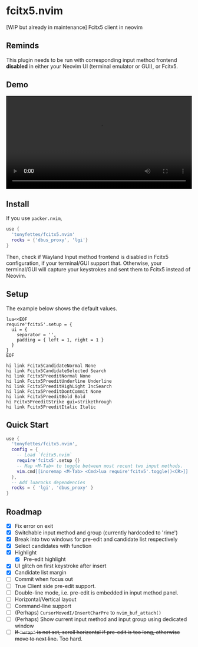 # fcitx5.nvim

[WIP but already in maintenance] Fcitx5 client in neovim

## Reminds

This plugin needs to be run with corresponding input method frontend **disabled**
in either your Neovim UI (terminal emulator or GUI), or Fcitx5.

## Demo

<video src="https://user-images.githubusercontent.com/29998228/143730510-fd5299e9-4487-4831-bba3-0132086dce17.mp4" width="100%"></video>

## Install

If you use `packer.nvim`,
```lua
use {
  'tonyfettes/fcitx5.nvim'
  rocks = {'dbus_proxy', 'lgi'}
}
```

Then, check if Wayland Input method frontend is disabled in Fcitx5
configuration, if your terminal/GUI support that. Otherwise, your terminal/GUI
will capture your keystrokes and sent them to Fcitx5 instead of Neovim.

## Setup

The example below shows the default values.
```vim
lua<<EOF
require'fcitx5'.setup = {
  ui = {
    separator = '',
    padding = { left = 1, right = 1 }
  }
}
EOF

hi link Fcitx5CandidateNormal None
hi link Fcitx5CandidateSelected Search
hi link Fcitx5PreeditNormal None
hi link Fcitx5PreeditUnderline Underline
hi link Fcitx5PreeditHighLight IncSearch
hi link Fcitx5PreeditDontCommit None
hi link Fcitx5PreeditBold Bold
hi Fcitx5PreeditStrike gui=strikethrough
hi link Fcitx5PreeditItalic Italic
```

## Quick Start

```lua
use {
  'tonyfettes/fcitx5.nvim',
  config = {
    -- Load `fcitx5.nvim`
    require'fcitx5'.setup {}
    -- Map <M-Tab> to toggle between most recent two input methods.
    vim.cmd[[inoremap <M-Tab> <Cmd>lua require'fcitx5'.toggle()<CR>]]
  },
  -- Add luarocks dependencies
  rocks = { 'lgi', 'dbus_proxy' }
}
```

## Roadmap

- [x] Fix error on exit
- [x] Switchable input method and group (currently hardcoded to 'rime')
- [x] Break into two windows for pre-edit and candidate list respectively
- [x] Select candidates with function
- [x] Highlight
  - [x] Pre-edit highlight
- [x] UI glitch on first keystroke after insert
- [x] Candidate list margin
- [ ] Commit when focus out
- [ ] True Client side pre-edit support.
- [ ] Double-line mode, i.e. pre-edit is embedded in input method panel.
- [ ] Horizontal/Vertical layout
- [ ] Command-line support
- [ ] \(Perhaps\) `CursorMovedI/InsertCharPre` to `nvim_buf_attach()`
- [ ] \(Perhaps\) Show current input method and input group using dedicated window
- [ ] <del>If `'wrap'` is not set, scroll horizontal if pre-edit is too long, otherwise move to next line.</del> Too hard.
